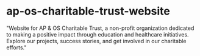 # ap-os-charitable-trust-website
"Website for AP &amp; OS Charitable Trust, a non-profit organization dedicated to making a positive impact through education and healthcare initiatives. Explore our projects, success stories, and get involved in our charitable efforts."
